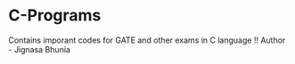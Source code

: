 # C-Programs
Contains imporant codes for GATE and other exams in C language !!
Author - Jignasa Bhunia
